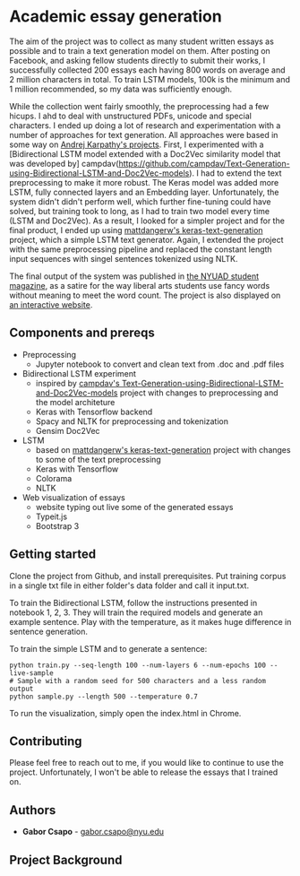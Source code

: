 # Academic essay generation

The aim of the project was to collect as many student written essays as possible and to train a text generation model on them. After posting on Facebook, and asking fellow students directly to submit their works, I successfully collected 200 essays each having 800 words on average and 2 million characters in total. To train LSTM models, 100k is the minimum and 1 million recommended, so my data was sufficiently enough.

While the collection went fairly smoothly, the preprocessing had a few hicups. I ahd to deal with unstructured PDFs, unicode and special characters. I ended up doing a lot of research and experimentation with a number of approaches for text generation. All approaches were based in some way on [Andrej Karpathy's projects](http://karpathy.github.io/2015/05/21/rnn-effectiveness/). First, I experimented with a [Bidirectional LSTM model extended with a Doc2Vec similarity model that was developed by] campdav(https://github.com/campdav/Text-Generation-using-Bidirectional-LSTM-and-Doc2Vec-models). I had to extend the text preprocessing to make it more robust. The Keras model was added more LSTM, fully connected layers and an Embedding layer. Unfortunately, the system didn't didn't perform well, which further fine-tuning could have solved, but training took to long, as I had to train two model every time (LSTM and Doc2Vec). As a result, I looked for a simpler project and for the final product, I ended up using [mattdangerw's keras-text-generation](https://github.com/mattdangerw/keras-text-generation) project, which a simple LSTM text generator. Again, I extended the project with the same preprocessing pipeline and replaced the constant length input sequences with singel sentences tokenized using NLTK. 

The final output of the system was published in [the NYUAD student magazine](https://www.thegazelle.org/issue/138/features/artificial-intelligence-the-future-of-essay-writing), as a satire for the way liberal arts students use fancy words without meaning to meet the word count. The project is also displayed on [an interactive website](http://gaborcsapo.com/pages/essays/).

## Components and prereqs
* Preprocessing
    - Jupyter notebook to convert and clean text from .doc and .pdf files
* Bidirectional LSTM experiment
    - inspired by [campdav's Text-Generation-using-Bidirectional-LSTM-and-Doc2Vec-models](https://github.com/campdav/Text-Generation-using-Bidirectional-LSTM-and-Doc2Vec-models) project with changes to preprocessing and the model architeture
    - Keras with Tensorflow backend
    - Spacy and NLTK for preprocessing and tokenization
    - Gensim Doc2Vec
* LSTM
    - based on [mattdangerw's keras-text-generation](https://github.com/mattdangerw/keras-text-generation) project with changes to some of the text preprocessing
    - Keras with Tensorflow
    - Colorama
    - NLTK
* Web visualization of essays
    - website typing out live some of the generated essays
    - Typeit.js
    - Bootstrap 3


## Getting started

Clone the project from Github, and install prerequisites.
Put training corpus in a single txt file in either folder's data folder and call it input.txt. 

To train the Bidirectional LSTM, follow the instructions presented in notebook 1, 2, 3. They will train the required models and generate an example sentence. Play with the temperature, as it makes  huge difference in sentence generation.

To train the simple LSTM and to generate a sentence:
```
python train.py --seq-length 100 --num-layers 6 --num-epochs 100 --live-sample 
# Sample with a random seed for 500 characters and a less random output
python sample.py --length 500 --temperature 0.7
```
To run the visualization, simply open the index.html in Chrome.

## Contributing

Please feel free to reach out to me, if you would like to continue to use the project. Unfortunately, I won't be able to release the essays that I trained on.


## Authors

* **Gabor Csapo** - gabor.csapo@nyu.edu


## Project Background


